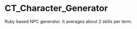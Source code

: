 CT_Character_Generator
======================

Ruby based NPC generator. It averages about 2 skills per term.


